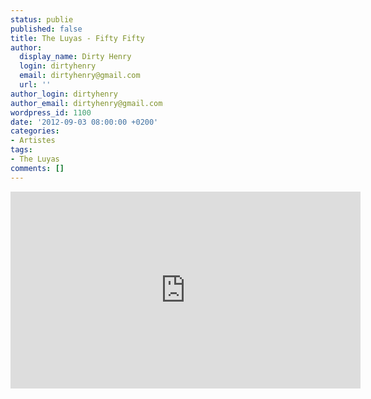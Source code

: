 ```yaml
---
status: publie
published: false
title: The Luyas - Fifty Fifty
author:
  display_name: Dirty Henry
  login: dirtyhenry
  email: dirtyhenry@gmail.com
  url: ''
author_login: dirtyhenry
author_email: dirtyhenry@gmail.com
wordpress_id: 1100
date: '2012-09-03 08:00:00 +0200'
categories:
- Artistes
tags:
- The Luyas
comments: []
---
```

<iframe width="560" height="315" src="http://www.youtube.com/embed/6mZkbt7S4xM" frameborder="0" allowfullscreen></iframe>
